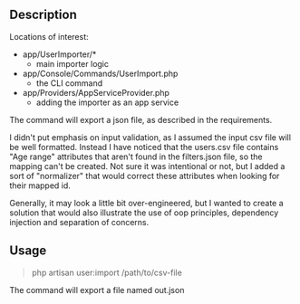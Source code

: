 ## Description 

Locations of interest:

* app/UserImporter/*
  * main importer logic
* app/Console/Commands/UserImport.php 
  * the CLI command
* app/Providers/AppServiceProvider.php
  * adding the importer as an app service


The command will export a json file, as described in the requirements.

I didn't put emphasis on input validation, as I assumed the input csv file will be well formatted.
Instead I have noticed that the users.csv file contains "Age range" attributes that aren't found in the filters.json file, so the mapping can't be created.
Not sure it was intentional or not, but I added a sort of "normalizer" that would correct these attributes when looking for their mapped id.

Generally, it may look a little bit over-engineered, but I wanted to create a solution that would also illustrate the use of oop principles, dependency injection and separation of concerns.

## Usage

> php artisan user:import /path/to/csv-file

The command will export a file named out.json

